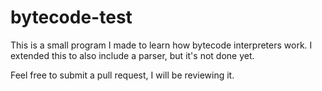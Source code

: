 # bytecode-test

This is a small program I made to learn how bytecode interpreters work. I extended this to also include a parser, but it's not done yet.

Feel free to submit a pull request, I will be reviewing it.
